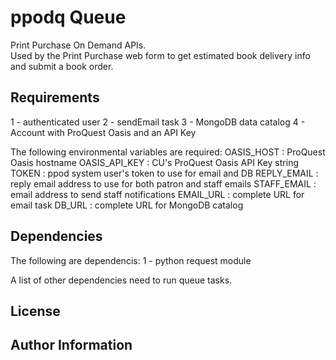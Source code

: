 ppodq Queue
======================

Print Purchase On Demand APIs.  
Used by the Print Purchase web form to get estimated book delivery info
and submit a book order. 


Requirements
------------
1 - authenticated user
2 - sendEmail task
3 - MongoDB data catalog
4 - Account with ProQuest Oasis and an API Key 

The following environmental variables are required: 
    OASIS_HOST : ProQuest Oasis hostname
    OASIS_API_KEY : CU's ProQuest Oasis API Key string
    TOKEN : ppod system user's token to use for email and DB
    REPLY_EMAIL : reply email address to use for both patron and staff emails
    STAFF_EMAIL : email address to send staff notifications
    EMAIL_URL : complete URL for email task
    DB_URL : complete URL for MongoDB catalog


Dependencies
------------

The following are dependencis:
1 - python request module

A list of other dependencies need to run queue tasks.


License
-------


Author Information
------------------
